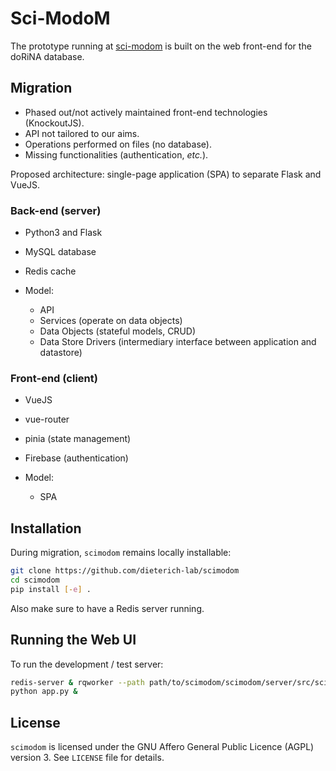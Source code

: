 # Sci-ModoM

The prototype running at [sci-modom](https://scimodom.dieterichlab.org/) is built on the
web front-end for the doRiNA database.

## Migration

- Phased out/not actively maintained front-end technologies (KnockoutJS).
- API not tailored to our aims.
- Operations performed on files (no database).
- Missing functionalities (authentication, _etc._).

Proposed architecture: single-page application (SPA) to separate Flask and VueJS.

### Back-end (server)

- Python3 and Flask
- MySQL database
- Redis cache

- Model:
  - API
  - Services (operate on data objects)
  - Data Objects (stateful models, CRUD)
  - Data Store Drivers (intermediary interface between application and datastore)

### Front-end (client)

- VueJS
- vue-router
- pinia (state management)
- Firebase (authentication)

- Model:
  - SPA

## Installation

During migration, `scimodom` remains locally installable:

```bash
git clone https://github.com/dieterich-lab/scimodom
cd scimodom
pip install [-e] .
```

Also make sure to have a Redis server running.

## Running the Web UI

To run the development / test server:

```bash
redis-server & rqworker --path path/to/scimodom/scimodom/server/src/scimodom &
python app.py &
```

## License

`scimodom` is licensed under the GNU Affero General Public Licence (AGPL) version 3.
See `LICENSE` file for details.
